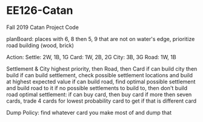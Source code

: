 # EE126-Catan
Fall 2019 Catan Project Code 

planBoard:
places with 6, 8 then 5, 9 that are not on water's edge, prioritize road building (wood, brick)

Action:
Settle: 2W, 1B, 1G
Card: 1W, 2B, 2G
City: 3B, 3G
Road: 1W, 1B 

Settlement & City highest priority, then Road, then Card
if can build city then build
if can build settlement, check possible settlement locations and build at highest expected value
if can build road, find optimal possible settlement and build road to it
	if no possible settlements to build to, then don't build road
	optimal settlement: 
if can buy card, then buy card
if more then seven cards, trade 4 cards for lowest probability card to get if that is different card

Dump Policy:
find whatever card you make most of and dump that
